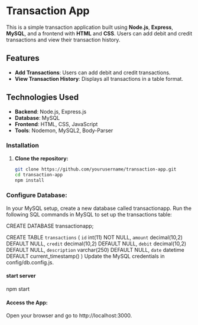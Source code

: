 

# Transaction App

This is a simple transaction application built using **Node.js**, **Express**, **MySQL**, and a frontend with **HTML** and **CSS**. Users can add debit and credit transactions and view their transaction history.


## Features

- **Add Transactions**: Users can add debit and credit transactions.
- **View Transaction History**: Displays all transactions in a table format.
  
## Technologies Used

- **Backend**: Node.js, Express.js
- **Database**: MySQL
- **Frontend**: HTML, CSS, JavaScript
- **Tools**: Nodemon, MySQL2, Body-Parser

### Installation

1. **Clone the repository:**
   ```bash
   git clone https://github.com/yourusername/transaction-app.git
   cd transaction-app
   npm install
   
### Configure Database:

In your MySQL setup, create a new database called transactionapp.
Run the following SQL commands in MySQL to set up the transactions table:

CREATE DATABASE transactionapp;

 CREATE TABLE `transactions` (
  `id` int(11) NOT NULL,
  `amount` decimal(10,2) DEFAULT NULL,
  `credit` decimal(10,2) DEFAULT NULL,
  `debit` decimal(10,2) DEFAULT NULL,
  `description` varchar(250) DEFAULT NULL,
  `date` datetime DEFAULT current_timestamp()
)
Update the MySQL credentials in config/db.config.js.

#### start server 
npm start

#### Access the App:
Open your browser and go to http://localhost:3000.
